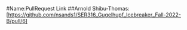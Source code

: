 #Name:PullRequest Link
##Arnold Shibu-Thomas:[https://github.com/nsands1/SER316_Gugelhupf_Icebreaker_Fall-2022-B/pull/6]

